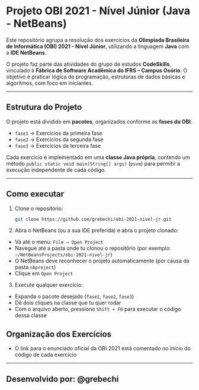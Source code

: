 # Projeto OBI 2021 - Nível Júnior (Java - NetBeans)

Este repositório agrupa a resolução dos exercícios da **Olimpíada Brasileira de Informática (OBI) 2021 - Nível Júnior**, utilizando a linguagem **Java** com a **IDE NetBeans**.

O projeto faz parte das atividades do grupo de estudos **CodeSkills**, vinculado à **Fábrica de Software Acadêmica do IFRS – Campus Osório**. O objetivo é praticar lógica de programação, estruturas de dados básicas e algoritmos, com foco em iniciantes.

---

## Estrutura do Projeto

O projeto está dividido em **pacotes**, organizados conforme as **fases da OBI**:

- `fase1` → Exercícios da primeira fase
- `fase2` → Exercícios da segunda fase
- `fase3` → Exercícios da terceira fase

Cada exercício é implementado em uma **classe Java própria**, contendo um método `public static void main(String[] args)` (`psvm`) para permitir a execução independente de cada código.

---

## Como executar

1. Clone o repositório:
   ```bash
   git clone https://github.com/grebechi/obi-2021-nivel-jr.git

2. Abra o NetBeans (ou a sua IDE preferida) e abra o projeto clonado:

- Vá até o menu: `File → Open Project`
- Navegue até a pasta onde tu clonou o repositório (por exemplo: `~/NetBeansProjects/obi-2021-nivel-jr`)
- O NetBeans deve reconhecer o projeto automaticamente (por causa da pasta `nbproject`)
- Clique em `Open Project`

3. Execute qualquer exercício:

- Expanda o pacote desejado (`fase1`, `fase2`, `fase3`)
- Dê dois cliques na classe que tu quer rodar
- Com o arquivo aberto, pressione `Shift + F6` para executar o código dessa classe

## Organização dos Exercícios

- O link para o enunciado oficial da OBI 2021 está comentado no início do código de cada exercício

---

## Desenvolvido por: @grebechi

